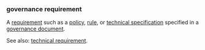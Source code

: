 ### governance requirement

<p class="c8"><span>A </span><span class="c2"><a class="c3" href="#h.ajxlw8r3dvcc">requirement</a></span><span>&nbsp;such as a </span><span class="c2"><a class="c3" href="#h.udts41hso4w4">policy</a></span><span>, </span><span class="c2"><a class="c3" href="#h.v7s575ulon74">rule</a></span><span>, or </span><span class="c2"><a class="c3" href="#h.u62ak0cgfdb1">technical specification</a></span><span>&nbsp;specified in a </span><span class="c2"><a class="c3" href="#h.c8fvvxachz5h">governance document</a></span><span class="c0">.</span></p><p class="c8"><span>See also: </span><span class="c2"><a class="c3" href="#h.l7t266ck3tjw">technical requirement</a></span><span class="c0">.</span></p>